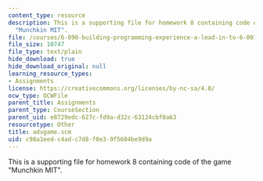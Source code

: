```yaml
---
content_type: resource
description: This is a supporting file for homework 8 containing code of the game
  "Munchkin MIT".
file: /courses/6-090-building-programming-experience-a-lead-in-to-6-001-january-iap-2005/c98a1eedc4adc7d8f0e39f5604be9d9a_advgame.scm
file_size: 10747
file_type: text/plain
hide_download: true
hide_download_original: null
learning_resource_types:
- Assignments
license: https://creativecommons.org/licenses/by-nc-sa/4.0/
ocw_type: OCWFile
parent_title: Assignments
parent_type: CourseSection
parent_uid: e8729edc-627c-fd9a-d32c-63124cbf0a63
resourcetype: Other
title: advgame.scm
uid: c98a1eed-c4ad-c7d8-f0e3-9f5604be9d9a
---
```

This is a supporting file for homework 8 containing code of the game "Munchkin MIT".